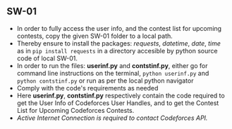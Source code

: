 <h2>SW-01</h2>
<ul>
<li/>In order to fully access the user info, and the contest list for upcoming contests, copy the given SW-01 folder to a local path.
<li/>Thereby ensure to install the packages: <em>requests</em>, <em>datetime</em>, <em>date</em>, <em>time</em> as in
<code>pip install requests</code> in a directory accesible by python source code of local SW-01.
<li/>In order to run the files: <strong>userinf.py</strong> and <strong>contstinf.py</strong>, either go for command line instructions on the terminal, 
<code>python userinf.py</code> and <code>python contstinf.py</code> or run as per the local python navigator
<li/>Comply with the code's requirements as needed
<li/>Here <strong>userinf.py</strong>, <strong>contstinf.py</strong> respectively contain the code required to get the User Info of Codeforces User Handles, and to get the Contest List for Upcoming Codeforces Contests.
<li/><i/>Active Internet Connection is required to contact Codeforces API.
